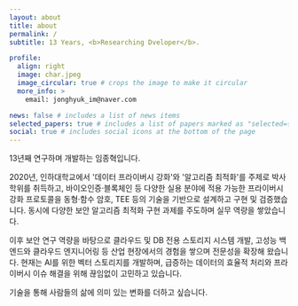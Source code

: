 ```yaml
---
layout: about
title: about
permalink: /
subtitle: 13 Years, <b>Researching Dveloper</b>.

profile:
  align: right
  image: char.jpeg
  image_circular: true # crops the image to make it circular
  more_info: >
    email: jonghyuk_im@naver.com

news: false # includes a list of news items
selected_papers: true # includes a list of papers marked as "selected={true}"
social: true # includes social icons at the bottom of the page
---
```


13년째 연구하며 개발하는 임종혁입니다.

2020년, 인하대학교에서 '데이터 프라이버시 강화'와 '알고리즘 최적화'를 주제로 박사학위를 취득하고,
바이오인증·블록체인 등 다양한 실용 분야에 적용 가능한 프라이버시 강화 프로토콜을 동형·함수 암호, TEE 등의 기술을 기반으로 설계하고 구현 및 검증했습니다.
동시에 다양한 보안 알고리즘 최적화 구현 과제를 주도하며 실무 역량을 쌓았습니다.

이후 보안 연구 역량을 바탕으로 클라우드 및 DB 전용 스토리지 시스템 개발, 고성능 백엔드와 클라우드 엔지니어링 등 산업 현장에서의 경험을 쌓으며 전문성을 확장해 왔습니다.
현재는 AI를 위한 벡터 스토리지를 개발하며, 급증하는 데이터의 효율적 처리와 프라이버시 이슈 해결을 위해 끊임없이 고민하고 있습니다.

기술을 통해 사람들의 삶에 의미 있는 변화를 더하고 싶습니다.